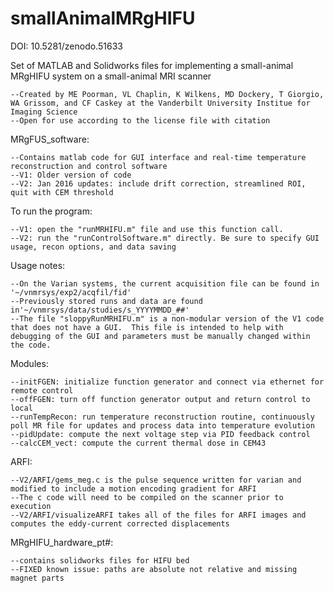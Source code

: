 smallAnimalMRgHIFU
==================
DOI: 10.5281/zenodo.51633

Set of MATLAB and Solidworks files for implementing a small-animal MRgHIFU system on a small-animal MRI scanner

    --Created by ME Poorman, VL Chaplin, K Wilkens, MD Dockery, T Giorgio, WA Grissom, and CF Caskey at the Vanderbilt University Institue for Imaging Science
    --Open for use according to the license file with citation

MRgFUS_software:

    --Contains matlab code for GUI interface and real-time temperature reconstruction and control software
    --V1: Older version of code
    --V2: Jan 2016 updates: include drift correction, streamlined ROI, quit with CEM threshold

To run the program:

    --V1: open the "runMRHIFU.m" file and use this function call.
    --V2: run the "runControlSoftware.m" directly. Be sure to specify GUI usage, recon options, and data saving

Usage notes:

    --On the Varian systems, the current acquisition file can be found in '~/vnmrsys/exp2/acqfil/fid'
    --Previously stored runs and data are found in'~/vnmrsys/data/studies/s_YYYYMMDD_##'
    --The file "sloppyRunMRHIFU.m" is a non-modular version of the V1 code that does not have a GUI.  This file is intended to help with debugging of the GUI and parameters must be manually changed within the code.

Modules:

    --initFGEN: initialize function generator and connect via ethernet for remote control
    --offFGEN: turn off function generator output and return control to local
    --runTempRecon: run temperature reconstruction routine, continuously poll MR file for updates and process data into temperature evolution
    --pidUpdate: compute the next voltage step via PID feedback control
    --calcCEM_vect: compute the current thermal dose in CEM43
ARFI:

    --V2/ARFI/gems_meg.c is the pulse sequence written for varian and modified to include a motion encoding gradient for ARFI
    --The c code will need to be compiled on the scanner prior to execution
    --V2/ARFI/visualizeARFI takes all of the files for ARFI images and computes the eddy-current corrected displacements   
    
MRgHIFU_hardware_pt#: 

    --contains solidworks files for HIFU bed
    --FIXED known issue: paths are absolute not relative and missing magnet parts
